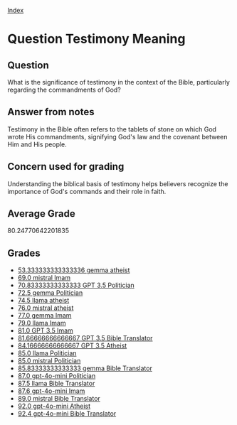 
[Index](../../index.md)
# Question Testimony Meaning
## Question
What is the significance of testimony in the context of the Bible, particularly regarding the commandments of God?

## Answer from notes
Testimony in the Bible often refers to the tablets of stone on which God wrote His commandments, signifying God's law and the covenant between Him and His people.

## Concern used for grading
Understanding the biblical basis of testimony helps believers recognize the importance of God's commands and their role in faith.

## Average Grade
80.24770642201835

## Grades
 * [53.333333333333336 gemma atheist](../answers/gemma_atheist/Testimony_Meaning.md)
 * [69.0 mistral Imam](../answers/mistral_Imam/Testimony_Meaning.md)
 * [70.83333333333333 GPT 3.5 Politician](../answers/GPT_3.5_Politician/Testimony_Meaning.md)
 * [72.5 gemma Politician](../answers/gemma_Politician/Testimony_Meaning.md)
 * [74.5 llama atheist](../answers/llama_atheist/Testimony_Meaning.md)
 * [76.0 mistral atheist](../answers/mistral_atheist/Testimony_Meaning.md)
 * [77.0 gemma Imam](../answers/gemma_Imam/Testimony_Meaning.md)
 * [79.0 llama Imam](../answers/llama_Imam/Testimony_Meaning.md)
 * [81.0 GPT 3.5 Imam](../answers/GPT_3.5_Imam/Testimony_Meaning.md)
 * [81.66666666666667 GPT 3.5 Bible Translator](../answers/GPT_3.5_Bible_Translator/Testimony_Meaning.md)
 * [84.16666666666667 GPT 3.5 Atheist](../answers/GPT_3.5_Atheist/Testimony_Meaning.md)
 * [85.0 llama Politician](../answers/llama_Politician/Testimony_Meaning.md)
 * [85.0 mistral Politician](../answers/mistral_Politician/Testimony_Meaning.md)
 * [85.83333333333333 gemma Bible Translator](../answers/gemma_Bible_Translator/Testimony_Meaning.md)
 * [87.0 gpt-4o-mini Politician](../answers/gpt-4o-mini_Politician/Testimony_Meaning.md)
 * [87.5 llama Bible Translator](../answers/llama_Bible_Translator/Testimony_Meaning.md)
 * [87.6 gpt-4o-mini Imam](../answers/gpt-4o-mini_Imam/Testimony_Meaning.md)
 * [89.0 mistral Bible Translator](../answers/mistral_Bible_Translator/Testimony_Meaning.md)
 * [92.0 gpt-4o-mini Atheist](../answers/gpt-4o-mini_Atheist/Testimony_Meaning.md)
 * [92.4 gpt-4o-mini Bible Translator](../answers/gpt-4o-mini_Bible_Translator/Testimony_Meaning.md)

